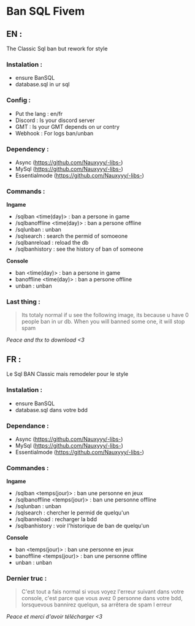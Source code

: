 # Ban SQL Fivem

## EN : 

The Classic Sql ban but rework for style 

### Instalation : 

- ensure BanSQL
- database.sql in ur sql

### Config : 

- Put the lang : en/fr
- Discord : Is your discord server
- GMT : Is your GMT depends on ur contry
- Webhook : For logs ban/unban

### Dependency : 

- Async (https://github.com/Nauxyyy/-libs-)
- MySql (https://github.com/Nauxyyy/-libs-)
- Essentialmode (https://github.com/Nauxyyy/-libs-)

### Commands : 
**Ingame**

- /sqlban <id> <time(day)> <reason> : ban a persone in game
- /sqlbanoffline <permid> <time(day)> <reason> : ban a persone offline
- /sqlunban <pseudo> : unban
- /sqlsearch <name> : search the permid of somoeone
- /sqlbanreload : reload the db
- /sqlbanhistory <name> : see the history of ban of someone

**Console**
- ban <id> <time(day)> <reason> : ban a persone in game
- banoffline <permid> <time(day)> <reason> : ban a persone offline
- unban <pseudo> : unban

### Last thing :

> Its totaly normal if u see the following image, its because u have 0 people ban in ur db. When you will banned some one, it will stop spam


*Peace and thx to download <3*

## FR :

Le Sql BAN Classic mais remodeler pour le style

### Instalation : 

- ensure BanSQL
- database.sql dans votre bdd

### Dependance : 

- Async (https://github.com/Nauxyyy/-libs-)
- MySql (https://github.com/Nauxyyy/-libs-)
- Essentialmode (https://github.com/Nauxyyy/-libs-)

### Commandes : 
**Ingame**

- /sqlban <id> <temps(jour)> <raison> : ban une personne en jeux
- /sqlbanoffline <permid> <temps(jour)> <raison> : ban une personne offline
- /sqlunban <pseudo> : unban
- /sqlsearch <pseudo> : chercher le permid de quelqu'un
- /sqlbanreload : recharger la bdd
- /sqlbanhistory <pseudo> : voir l'historique de ban de quelqu'un

**Console**
- ban <id> <temps(jour)> <raison> : ban une personne en jeux
- banoffline <permid> <temps(jour)> <raison> : ban une personne offline
- unban <pseudo> : unban

### Dernier truc :

> C'est tout a fais normal si vous voyez l'erreur suivant dans votre console, c'est parce que vous avez 0 personne dans votre bdd, lorsquevous bannirez quelqun, sa arrêtera de spam l erreur

*Peace et merci d'avoir télécharger <3*
